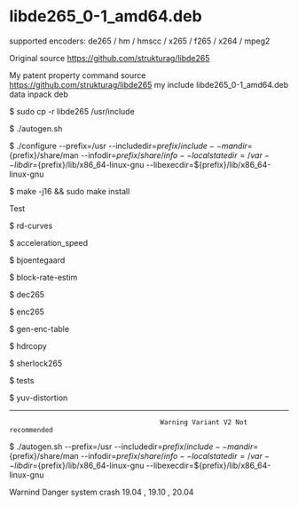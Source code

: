 # libde265_0-1_amd64.deb
supported encoders: de265 / hm / hmscc / x265 / f265 / x264 / mpeg2

Original source https://github.com/strukturag/libde265

My patent property command source https://github.com/strukturag/libde265 my include libde265_0-1_amd64.deb data inpack deb

$ sudo cp -r libde265 /usr/include

$ ./autogen.sh

$ ./configure --prefix=/usr --includedir=${prefix}/include --mandir=${prefix}/share/man --infodir=${prefix}/share/info --localstatedir=/var --libdir=${prefix}/lib/x86_64-linux-gnu --libexecdir=${prefix}/lib/x86_64-linux-gnu


$ make -j16 && sudo make install

Test

$ rd-curves

$ acceleration_speed

$ bjoentegaard

$ block-rate-estim

$ dec265

$ enc265

$ gen-enc-table

$ hdrcopy

$ sherlock265

$ tests

$ yuv-distortion

__________________________________________________________________________________________________________________

                                          Warning Variant V2 Not recommended
                                          
                                          
$ ./autogen.sh --prefix=/usr --includedir=${prefix}/include --mandir=${prefix}/share/man --infodir=${prefix}/share/info --localstatedir=/var --libdir=${prefix}/lib/x86_64-linux-gnu --libexecdir=${prefix}/lib/x86_64-linux-gnu

Warnind Danger system crash 19.04 , 19.10 , 20.04



